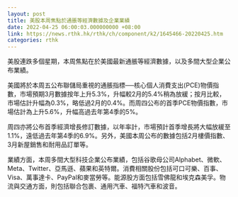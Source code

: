 ```yaml
---
layout: post
title: 美股本周焦點於通脹等經濟數據及企業業績
date: 2022-04-25 06:00:03.000000000 +08:00
link: https://news.rthk.hk/rthk/ch/component/k2/1645466-20220425.htm
categories: rthk
---
```


美股連跌多個星期，本周焦點在於美國最新通脹等經濟數據，以及多間大型企業公布業績。

美國將於本周五公布聯儲局重視的通脹指標──核心個人消費支出(PCE)物價指數，市場預期3月數據按年上升5.3%，升幅較2月的5.4%稍為放緩；按月比較，市場估計升幅為0.3%，略低過2月的0.4%。而周四公布的首季PCE物價指數，市場估計為上升5.6%，升幅高過去年第4季的5%。

周四亦將公布首季經濟增長修訂數據，以年率計，市場預計首季增長將大幅放緩至1.1%，遠低過去年第4季的6.9%。另外，美國本周公布的數據包括2月樓價指數、3月新屋銷售和耐用品訂單等。

業績方面，本周多間大型科技企業公布業績，包括谷歌母公司Alphabet、微軟、Meta、Twitter、亞馬遜、蘋果和英特爾。消費相關股份包括可口可樂、百事、Visa、萬事達卡、PayPal和麥當勞等。能源股方面包括雪佛龍和埃克森美孚。物流與交通方面，則包括聯合包裹、通用汽車、福特汽車和波音。
